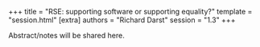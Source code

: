 +++
title = "RSE: supporting software or supporting equality?"
template = "session.html"
[extra]
authors = "Richard Darst"
session = "1.3"
+++

Abstract/notes will be shared here.
